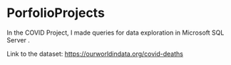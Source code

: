 # PorfolioProjects
In the COVID Project, I made queries for data exploration in Microsoft SQL Server .

Link to the dataset: https://ourworldindata.org/covid-deaths
